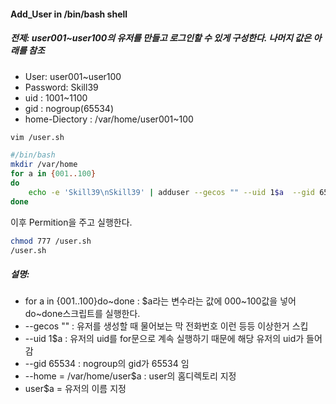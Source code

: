 #### Add_User in /bin/bash shell

##### 전제: user001~user100의 유저를 만들고 로그인할 수 있게 구성한다. 나머지 값은 아래를 참조
-   User: user001~user100
-   Password: Skill39
-   uid : 1001~1100
-   gid : nogroup(65534)
-   home-Diectory : /var/home/user001~100

```bash
vim /user.sh
```
```bash
#/bin/bash
mkdir /var/home
for a in {001..100}
do
    echo -e 'Skill39\nSkill39' | adduser --gecos "" --uid 1$a  --gid 65534 --home /var/home/user$a user$a 
done
```
이후 Permition을 주고 실행한다.
```bash
chmod 777 /user.sh
/user.sh
```

##### 설명:
- for a in {001..100}do~done : $a라는 변수라는 값에 000~100값을 넣어 do~done스크립트를 실행한다.
-   --gecos "" : 유저를 생성할 때 물어보는 막 전화번호 이런 등등 이상한거 스킵
-   --uid 1$a : 유저의 uid를  for문으로 계속 실행하기 때문에 해당 유저의 uid가 들어감
-   --gid 65534 : nogroup의 gid가 65534 임
-   --home = /var/home/user$a : user의 홈디렉토리 지정
-   user$a = 유저의 이름 지정
